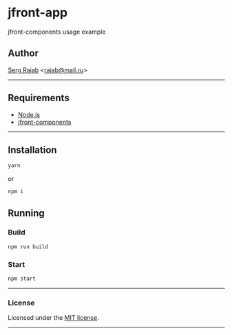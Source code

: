 # jfront-app
jfront-components usage example

## Author

[Serg Rajab](https://github.com/SergRajab) <<rajab@mail.ru>>

---

## Requirements

- [Node.js](https://nodejs.org/en/download/package-manager/)
- [jfront-components](https://github.com/Jepria/jfront-components)

---

## Installation

```sh
yarn
```

or

```sh
npm i
```

## Running


### Build

```sh
npm run build
```

### Start

```sh
npm start
```

---


### License

Licensed under the [MIT license](./LICENSE).

---
